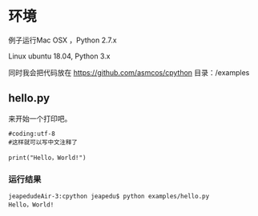 # 环境

例子运行Mac OSX ，Python 2.7.x

Linux ubuntu 18.04, Python 3.x

同时我会把代码放在 https://github.com/asmcos/cpython  目录：/examples

## hello.py

来开始一个打印吧。

```
#coding:utf-8
#这样就可以写中文注释了

print("Hello，World!")
```

### 运行结果

```
jeapedudeAir-3:cpython jeapedu$ python examples/hello.py 
Hello，World!
```

